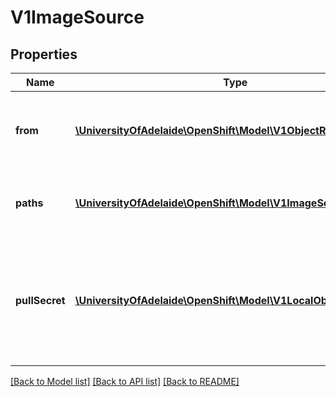 # V1ImageSource

## Properties
Name | Type | Description | Notes
------------ | ------------- | ------------- | -------------
**from** | [**\UniversityOfAdelaide\OpenShift\Model\V1ObjectReference**](V1ObjectReference.md) | from is a reference to an ImageStreamTag, ImageStreamImage, or DockerImage to copy source from. | 
**paths** | [**\UniversityOfAdelaide\OpenShift\Model\V1ImageSourcePath[]**](V1ImageSourcePath.md) | paths is a list of source and destination paths to copy from the image. | 
**pullSecret** | [**\UniversityOfAdelaide\OpenShift\Model\V1LocalObjectReference**](V1LocalObjectReference.md) | pullSecret is a reference to a secret to be used to pull the image from a registry If the image is pulled from the OpenShift registry, this field does not need to be set. | [optional] 

[[Back to Model list]](../README.md#documentation-for-models) [[Back to API list]](../README.md#documentation-for-api-endpoints) [[Back to README]](../README.md)


